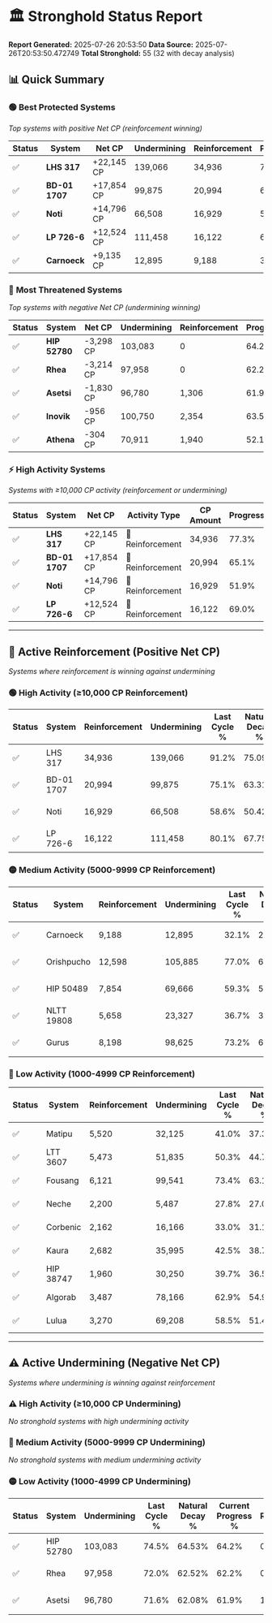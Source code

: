 # 🏛️ Stronghold Status Report

**Report Generated:** 2025-07-26 20:53:50
**Data Source:** 2025-07-26T20:53:50.472749
**Total Stronghold:** 55 (32 with decay analysis)

## 📊 Quick Summary

### 🟢 **Best Protected Systems**
*Top systems with positive Net CP (reinforcement winning)*

| Status | System | Net CP | Undermining | Reinforcement | Progress |
|--------|--------|--------|-------------|---------------|----------|
| ✅ | **LHS 317** | +22,145 CP | 139,066 | 34,936 | 77.3% |
| ✅ | **BD-01 1707** | +17,854 CP | 99,875 | 20,994 | 65.1% |
| ✅ | **Noti** | +14,796 CP | 66,508 | 16,929 | 51.9% |
| ✅ | **LP 726-6** | +12,524 CP | 111,458 | 16,122 | 69.0% |
| ✅ | **Carnoeck** | +9,135 CP | 12,895 | 9,188 | 30.8% |

### 🔴 **Most Threatened Systems**
*Top systems with negative Net CP (undermining winning)*

| Status | System | Net CP | Undermining | Reinforcement | Progress |
|--------|--------|--------|-------------|---------------|----------|
| ✅ | **HIP 52780** | -3,298 CP | 103,083 | 0 | 64.2% |
| ✅ | **Rhea** | -3,214 CP | 97,958 | 0 | 62.2% |
| ✅ | **Asetsi** | -1,830 CP | 96,780 | 1,306 | 61.9% |
| ✅ | **Inovik** | -956 CP | 100,750 | 2,354 | 63.5% |
| ✅ | **Athena** | -304 CP | 70,911 | 1,940 | 52.1% |

### ⚡ **High Activity Systems**
*Systems with ≥10,000 CP activity (reinforcement or undermining)*

| Status | System | Net CP | Activity Type | CP Amount | Progress |
|--------|--------|--------|---------------|-----------|----------|
| ✅ | **LHS 317** | +22,145 CP | 🔵 Reinforcement | 34,936 | 77.3% |
| ✅ | **BD-01 1707** | +17,854 CP | 🔵 Reinforcement | 20,994 | 65.1% |
| ✅ | **Noti** | +14,796 CP | 🔵 Reinforcement | 16,929 | 51.9% |
| ✅ | **LP 726-6** | +12,524 CP | 🔵 Reinforcement | 16,122 | 69.0% |

---

## 🔵 Active Reinforcement (Positive Net CP)
*Systems where reinforcement is winning against undermining*

### 🟢 High Activity (≥10,000 CP Reinforcement)

| Status | System | Reinforcement | Undermining | Last Cycle % | Natural Decay % | Current Progress % | Current CP | Net CP | Activity |
|--------|--------|---------------|-------------|--------------|-----------------|-------------------|------------|--------|----------|
| ✅ | LHS 317 | 34,936 | 139,066 | 91.2% | 75.09% | 77.3% | 773,000 | +22,145 | 🟢 High Reinforcement |
| ✅ | BD-01 1707 | 20,994 | 99,875 | 75.1% | 63.31% | 65.1% | 650,999 | +17,854 | 🟢 High Reinforcement |
| ✅ | Noti | 16,929 | 66,508 | 58.6% | 50.42% | 51.9% | 519,000 | +14,796 | 🟢 High Reinforcement |
| ✅ | LP 726-6 | 16,122 | 111,458 | 80.1% | 67.75% | 69.0% | 690,000 | +12,524 | 🟢 High Reinforcement |

### 🟡 Medium Activity (5000-9999 CP Reinforcement)

| Status | System | Reinforcement | Undermining | Last Cycle % | Natural Decay % | Current Progress % | Current CP | Net CP | Activity |
|--------|--------|---------------|-------------|--------------|-----------------|-------------------|------------|--------|----------|
| ✅ | Carnoeck | 9,188 | 12,895 | 32.1% | 29.89% | 30.8% | 308,000 | +9,135 | 🟡 Medium Reinforcement |
| ✅ | Orishpucho | 12,598 | 105,885 | 77.0% | 65.51% | 66.4% | 664,000 | +8,946 | 🟡 Medium Reinforcement |
| ✅ | HIP 50489 | 7,854 | 69,666 | 59.3% | 51.72% | 52.3% | 523,000 | +5,820 | 🟡 Medium Reinforcement |
| ✅ | NLTT 19808 | 5,658 | 23,327 | 36.7% | 33.88% | 34.4% | 344,000 | +5,197 | 🟡 Medium Reinforcement |
| ✅ | Gurus | 8,198 | 98,625 | 73.2% | 62.80% | 63.3% | 633,000 | +5,013 | 🟡 Medium Reinforcement |

### 🔴 Low Activity (1000-4999 CP Reinforcement)

| Status | System | Reinforcement | Undermining | Last Cycle % | Natural Decay % | Current Progress % | Current CP | Net CP | Activity |
|--------|--------|---------------|-------------|--------------|-----------------|-------------------|------------|--------|----------|
| ✅ | Matipu | 5,520 | 32,125 | 41.0% | 37.31% | 37.8% | 377,999 | +4,874 | 🔵 Low Reinforcement |
| ✅ | LTT 3607 | 5,473 | 51,835 | 50.3% | 44.73% | 45.1% | 451,000 | +3,726 | 🔵 Low Reinforcement |
| ✅ | Fousang | 6,121 | 99,541 | 73.4% | 63.12% | 63.4% | 634,000 | +2,821 | 🔵 Low Reinforcement |
| ✅ | Neche | 2,200 | 5,487 | 27.8% | 27.06% | 27.3% | 273,000 | +2,450 | 🔵 Low Reinforcement |
| ✅ | Corbenic | 2,162 | 16,166 | 33.0% | 31.19% | 31.4% | 314,000 | +2,108 | 🔵 Low Reinforcement |
| ✅ | Kaura | 2,682 | 35,995 | 42.5% | 38.73% | 38.9% | 389,000 | +1,719 | 🔵 Low Reinforcement |
| ✅ | HIP 38747 | 1,960 | 30,250 | 39.7% | 36.57% | 36.7% | 367,000 | +1,320 | 🔵 Low Reinforcement |
| ✅ | Algorab | 3,487 | 78,166 | 62.9% | 54.98% | 55.1% | 551,000 | +1,151 | 🔵 Low Reinforcement |
| ✅ | Lulua | 3,270 | 69,208 | 58.5% | 51.49% | 51.6% | 516,000 | +1,117 | 🔵 Low Reinforcement |


---

## ⚠️ Active Undermining (Negative Net CP)
*Systems where undermining is winning against reinforcement*

### ⚠️ High Activity (≥10,000 CP Undermining)

*No stronghold systems with high undermining activity*

### 🔶 Medium Activity (5000-9999 CP Undermining)

*No stronghold systems with medium undermining activity*

### 🟡 Low Activity (1000-4999 CP Undermining)

| Status | System | Undermining | Last Cycle % | Natural Decay % | Current Progress % | Reinforcement | Current CP | Net CP | Activity |
|--------|--------|-------------|--------------|-----------------|-------------------|---------------|------------|--------|----------|
| ✅ | HIP 52780 | 103,083 | 74.5% | 64.53% | 64.2% | 0 | 642,000 | -3,298 | 🟡 Low Undermining |
| ✅ | Rhea | 97,958 | 72.0% | 62.52% | 62.2% | 0 | 622,000 | -3,214 | 🟡 Low Undermining |
| ✅ | Asetsi | 96,780 | 71.6% | 62.08% | 61.9% | 1,306 | 619,000 | -1,830 | 🟡 Low Undermining |
